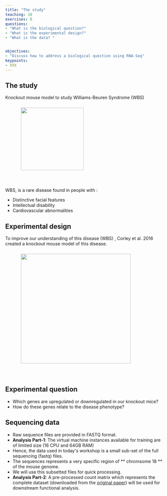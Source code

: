 ```yaml
---
title: "The study"
teaching: 10
exercises: 0
questions:
- "What is the biological question?"
- "What is the experimental design?"
- "What is the data? "


objectives:
- "Discuss how to address a biological question using RNA-Seq"
keypoints:
- XXX
---
```



## The study
Knockout mouse model to study Williams-Beuren Syndrome (WBS)

<figure>
  <img src="{{ page.root }}/fig/the_study.png" style="margin:10px;height:200px"/>
  </figure><br>


WBS, is a rare disease found in people with :
- Distinctive facial features
- Intellectual disability
- Cardiovascular abnormalities


## Experimental design
To improve our understanding of this disease (WBS) , Corley et al. 2016 created a knockout mouse model of this disease.

<figure>
  <img src="{{ page.root }}/fig/experimental_design.png" style="margin:10px;height:350px"/>
 </figure><br>
 
 ## Experimental question
- Which genes are upregulated or downregulated in our knockout mice?
- How do these genes relate to the disease phenotype?
 

## Sequencing data 
- Raw sequence files are provided in FASTQ format.
- **Analysis Part-1**: The virtual machine instances available for training are of limited size (16 CPU and 64GB RAM)
- Hence, the data used in today's workshop is a small sub-set of the full sequencing (fastq) files.
- The sequences represents a very specific region of ** chromsome 18 ** of the mouse genome.
- We will use this subsetted files for quick processing.
- **Analysis Part-2**: A pre-processed count matrix which represents the complete dataset (downloaded from the [original paper](https://pubmed.ncbi.nlm.nih.gov/27295951/)) will be used for downstream functional analysis.
  

